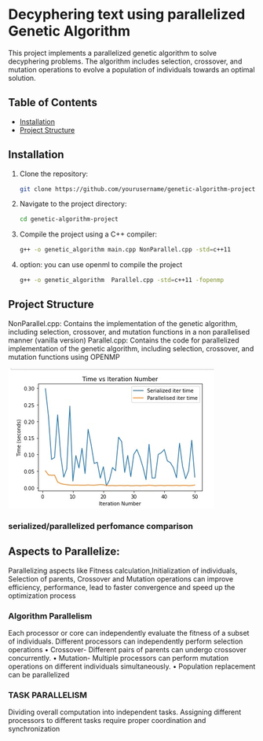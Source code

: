 # Decyphering text using parallelized Genetic Algorithm

This project implements a parallelized genetic algorithm to solve decyphering problems. The algorithm includes selection, crossover, and mutation operations to evolve a population of individuals towards an optimal solution.

## Table of Contents

- [Installation](#installation)
- [Project Structure](#project-structure)

## Installation

1. Clone the repository:
   ```sh
   git clone https://github.com/yourusername/genetic-algorithm-project.git
   ```
2. Navigate to the project directory:
   ```sh
   cd genetic-algorithm-project
   ```
3. Compile the project using a C++ compiler:
   ```sh
   g++ -o genetic_algorithm main.cpp NonParallel.cpp -std=c++11
   ```

4. option: you can use openml to compile the project
   ```sh
   g++ -o genetic_algorithm  Parallel.cpp -std=c++11 -fopenmp
   ```

## Project Structure

NonParallel.cpp: Contains the implementation of the genetic algorithm, including selection, crossover, and mutation functions in a non parallelised manner (vanilla version)
Parallel.cpp: Contains the code for parallelized implementation of the genetic algorithm, including selection, crossover, and mutation functions using OPENMP

![image](output/comparison_graph.jpeg)

### serialized/parallelized perfomance comparison

## Aspects to Parallelize:

Parallelizing aspects like Fitness calculation,Initialization of individuals, Selection of parents, Crossover and Mutation operations can improve
efficiency, performance, lead to faster convergence and speed up the optimization process

### Algorithm Parallelism

Each processor or core can independently evaluate the fitness of a
subset of individuals.
Different processors can independently perform selection operations
• Crossover- Different pairs of parents can undergo crossover
concurrently.
• Mutation- Multiple processors can perform mutation operations on
different individuals simultaneously.
• Population replacement can be parallelized

### TASK PARALLELISM

Dividing overall computation into independent tasks.
Assigning different processors to different tasks require proper
coordination and synchronization
